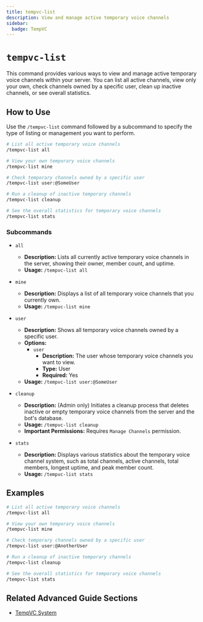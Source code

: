 ```yaml
---
title: tempvc-list
description: View and manage active temporary voice channels
sidebar:
  badge: TempVC
---
```


# `tempvc-list`

This command provides various ways to view and manage active temporary voice channels within your server. You can list all active channels, view only your own, check channels owned by a specific user, clean up inactive channels, or see overall statistics.

## How to Use

Use the `/tempvc-list` command followed by a subcommand to specify the type of listing or management you want to perform.

```sh
# List all active temporary voice channels
/tempvc-list all

# View your own temporary voice channels
/tempvc-list mine

# Check temporary channels owned by a specific user
/tempvc-list user:@SomeUser

# Run a cleanup of inactive temporary channels
/tempvc-list cleanup

# See the overall statistics for temporary voice channels
/tempvc-list stats
```

### Subcommands

*   `all`
    *   **Description:** Lists all currently active temporary voice channels in the server, showing their owner, member count, and uptime.
    *   **Usage:** `/tempvc-list all`

*   `mine`
    *   **Description:** Displays a list of all temporary voice channels that you currently own.
    *   **Usage:** `/tempvc-list mine`

*   `user`
    *   **Description:** Shows all temporary voice channels owned by a specific user.
    *   **Options:**
        *   `user`
            *   **Description:** The user whose temporary voice channels you want to view.
            *   **Type:** User
            *   **Required:** Yes
    *   **Usage:** `/tempvc-list user:@SomeUser`

*   `cleanup`
    *   **Description:** (Admin only) Initiates a cleanup process that deletes inactive or empty temporary voice channels from the server and the bot's database.
    *   **Usage:** `/tempvc-list cleanup`
    *   **Important Permissions:** Requires `Manage Channels` permission.

*   `stats`
    *   **Description:** Displays various statistics about the temporary voice channel system, such as total channels, active channels, total members, longest uptime, and peak member count.
    *   **Usage:** `/tempvc-list stats`

## Examples

```sh
# List all active temporary voice channels
/tempvc-list all

# View your own temporary voice channels
/tempvc-list mine

# Check temporary channels owned by a specific user
/tempvc-list user:@AnotherUser

# Run a cleanup of inactive temporary channels
/tempvc-list cleanup

# See the overall statistics for temporary voice channels
/tempvc-list stats
```

## Related Advanced Guide Sections

*   [TempVC System](/advanced-guide/server-management/tempvc_system)